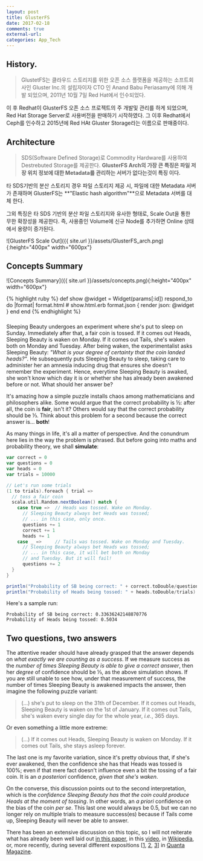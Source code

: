 ```yaml
---
layout: post
title: GlusterFS
date: 2017-02-18 
comments: true
external-url:
categories: App_Tech
---
```


## History.
> GlustetFS는 클라우드 스토리지를 위한 오픈 소스 플랫폼을 제공하는 소프트회사인 Gluster Inc.의 설립자이자 CTO 인 Anand Babu Periasamy에 의해 개발 되었으며, 2011년 10월 7일 Red Hat에서 인수되었다.

이 후 Redhat이 GlusterFS 오픈 소스 프로젝트의 주 개발및 관리를 하게 되었으며, Red Hat Storage Server로 사용버전을 판매하기 시작하였다. 그 이후 Redhat에서 Ceph를 인수하고 2015년에 Red HAt Gluster Storage라는 이름으로 판매중이다.

## Architecture
> SDS(Software Defined Storage)로 Commodity Hardware를 사용하여 Destrebuted Storage를 제공한다.
**GlusterFS Arch의 가장 큰 특징은 파일 저장 위치 정보에 대한 Metadata를 관리하는 서버가 없다는것이 특징 이다.**

타 SDS기반의 분산 스토리지 경우 파일 스토리지 제공 시, 파일에 대한 Metadata 서버가 존재하며 GlusterFS는 **"Elastic hash algorithm"**으로 Metadata 서버를 대체 한다.

그외 특징은 타 SDS 기반의 분산 파일 스토리지와 유사한 형태로, Scale Out을 통한 무한 확장성을 제공한다.
즉, 사용중인 Volume에 신규 Node를 추가하면 Online 상태에서 용량이 증가된다.

![GlusterFS Scale Out]({{ site.url }}/assets/GlusterFS_arch.png){:height="400px" width="600px"}

## Concepts Summary

![Concepts Summary]({{ site.url }}/assets/concepts.png){:height="400px" width="600px"}

{% highlight ruby %}
def show
  @widget = Widget(params[:id])
  respond_to do |format|
    format.html # show.html.erb
    format.json { render json: @widget }
  end
end
{% endhighlight %}

### 
Sleeping Beauty undergoes an experiment where she's put to sleep on Sunday. Immediately after that, a fair coin is tossed. If it comes out Heads, Sleeping Beauty is waken on Monday. If it comes out Tails, she's waken both on Monday and Tuesday. After being waken, the experimentalist asks Sleeping Beauty: *"What is your degree of certainty that the coin landed heads?"*. He subsequently puts Sleeping Beauty to sleep, taking care to administer her an amnesia inducing drug that ensures she doesn't remember the experiment. Hence, everytime Sleeping Beauty is awaked, she won't know which day it is or whether she has already been awakened before or not. What should her answer be?

It's amazing how a simple puzzle installs chaos among mathematicians and philosophers alike. Some would argue that the correct probability is ½: after all, the coin is **fair**, isn't it? Others would say that the correct probability should be ⅓. Think about this problem for a second because the correct answer is... **both**!

As many things in life, it's all a matter of perspective. And the conundrum here lies in the way the problem is phrased. But before going into maths and probability theory, we shall **simulate**:

```scala
var correct = 0
var questions = 0
var heads = 0
var trials = 10000

// Let's run some trials
(1 to trials).foreach { trial =>
  // toss a fair coin
  scala.util.Random.nextBoolean() match {
    case true =>  // Heads was tossed. Wake on Monday.
      // Sleeping Beauty always bet Heads was tossed;
      // ... in this case, only once.
      questions += 1
      correct += 1
      heads += 1
    case _ =>     // Tails was tossed. Wake on Monday and Tuesday.
      // Sleeping Beauty always bet Heads was tossed;
      // ... in this case, it will bet both on Monday
      // and Tuesday. But it will fail!
      questions += 2
  }
}

println("Probability of SB being correct: " + correct.toDouble/questions)
println("Probability of Heads being tossed: " + heads.toDouble/trials)
```

Here's a sample run:

```
Probability of SB being correct: 0.33636242148870776
Probability of Heads being tossed: 0.5034
```

## Two questions, two answers

The attentive reader should have already grasped that the answer depends on *what exactly we are counting as a success*. If we measure success as the *number of times Sleeping Beauty is able to give a correct answer*, then her *degree* of confidence should be ⅓, as the above simulation shows. If you are still unable to see how, under that measurement of success, the number of times Sleeping Beauty is awakened impacts the answer, then imagine the following puzzle variant:

> (...) she's put to sleep on the 31th of December. If it comes out Heads, Sleeping Beauty is waken on the 1st of January. If it comes out Tails, she's waken every single day for the whole year, *i.e.*, 365 days.

Or even something a little more extreme:

> (...) If it comes out Heads, Sleeping Beauty is waken on Monday. If it comes out Tails, she stays asleep forever.

The last one is my favorite variation, since it's pretty obvious that, if she's ever awakened, then the confidence she has that Heads was tossed is 100%; even if that mere fact doesn't influence even a bit the tossing of a fair coin. It is an *a posteriori* confidence, *given that she's waken*.

On the converse, this discussion points out to the second interpretation, which is the *confidence Sleeping Beauty has that the coin could produce Heads at the moment of tossing*. In other words, an *a priori* confidence on the bias of the coin *per se*. This last one would always be 0.5, but we can no longer rely on multiple trials to measure success(es) because if Tails come up, Sleeping Beauty will never be able to answer.

There has been an extensive discussion on this topic, so I will not reiterate what has already been well laid out [in this paper](http://arxiv.org/ftp/arxiv/papers/0806/0806.1316.pdf), in this  [video](https://www.youtube.com/watch?v=zL52lG6aNIY), in [Wikipedia](https://en.wikipedia.org/wiki/Sleeping_Beauty), or, more recently, during several different expositions [[1](https://www.quantamagazine.org/20160114-sleeping-beautys-necker-cube-dilemma/),
[2](https://www.quantamagazine.org/20160129-solution-sleeping-beautys-dilemma/), [3](https://www.quantamagazine.org/20160331-why-sleeping-beauty-is-lost-in-time/)] in [Quanta Magazine](http://www.quantamagazine.org/).

